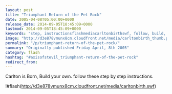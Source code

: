 ```yaml
---
layout: post
title: "Triumphant Return of the Pet Rock"
date: 2005-04-08T05:00:00+0000
release_date: 2014-09-05T18:45:09+0000
lastmod: 2014-09-05T18:45:09+0000
keywords: "step, instructionsflashmediacarltonbirthswf, follow, build, born"
image: "http://d3e878vmunx8cm.cloudfront.net/media/carltonbirth_thumb.png"
permalink: "/p/triumphant-return-of-the-pet-rock/"
summary: "Originally published Friday April, 8th 2005"
category: flash
hashtag: "#axisofstevil_triumphant-return-of-the-pet-rock"
redirect_from:
---
```


Carlton is Born, Build your own. follow these step by step instructions.

!#flash(http://d3e878vmunx8cm.cloudfront.net/media/carltonbirth.swf)
